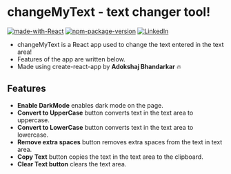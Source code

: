 # changeMyText - text changer tool!
[![made-with-React](https://badgen.net/badge/Made-with/React.js/orange)](https://www.reactjs.org/) [![npm-package-version](https://badgen.net/badge/npm/v8.3.0/green )](https://npmjs.com/package/npm/v/8.3.0) [![LinkedIn](https://badgen.net/badge/LinkedIn/Adokshaj-Bhandarkar/blue)](https://www.linkedin.com/in/adokshaj-bhandarkar-9a82211aa/) 

- changeMyText is a React app used to change the text entered in the text area!
- Features of the app are written below.
- Made using create-react-app by **Adokshaj Bhandarkar** 🔥

## Features
-  **Enable DarkMode** enables dark mode on the page.
- **Convert to UpperCase** button converts text in the text area to uppercase.
- **Convert to LowerCase** button converts text in the text area to lowercase.
- **Remove extra spaces** button removes extra spaces from the text in text area.
- **Copy Text** button copies the text in the text area to the clipboard.
- **Clear Text button** clears the text area.
